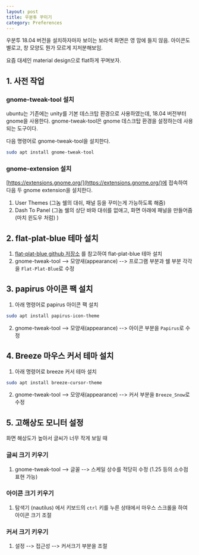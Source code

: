 ```yaml
---
layout: post
title: 우분투 꾸미기 
category: Preferences
---
```


우분투 18.04 버전을 설치하자마자 보이는 보라색 화면은 영 맘에 들지 않음.
아이콘도 별로고, 창 모양도 뭔가 모르게 지저분해보임.

요즘 대세인 material design으로 flat하게 꾸며보자.

## 1. 사전 작업

### gnome-tweak-tool 설치

ubuntu는 기존에는 unity를 기본 데스크탑 환경으로 사용하였는데, 18.04 버전부터 gnome을 사용한다.
gnome-tweak-tool은 gnome 데스크탑 환경을 설정하는데 사용되는 도구이다.

다음 명령어로 gnome-tweak-tool을 설치한다.

```bash
sudo apt install gnome-tweak-tool
```

### gnome-extension 설치

[https://extensions.gnome.org/](https://extensions.gnome.org/)에 접속하여 다음 두 gnome extension을 설치한다.

1. User Themes (그놈 쉘의 대쉬, 패널 등을 꾸미는게 가능하도록 해줌)
2. Dash To Panel (그놈 쉘의 상단 바와 대쉬를 없애고, 화면 아래에 패널을 만들어줌 (마치 윈도우 처럼) )

## 2. flat-plat-blue 테마 설치

1. [flat-plat-blue github 저장소](https://github.com/peterychuang/Flat-Plat-Blue) 를 참고하여 flat-plat-blue 테마 설치
2. gnome-tweak-tool --> 모양새(appearance) --> 프로그램 부분과 쉘 부분 각각을 `Flat-Plat-Blue`로 수정

## 3. papirus 아이콘 팩 설치

1. 아래 명령어로 papirus 아이콘 팩 설치
```bash
sudo apt install papirus-icon-theme
```
2. gnome-tweak-tool --> 모양새(appearance) --> 아이콘 부분을 `Papirus`로 수정

## 4. Breeze 마우스 커서 테마 설치

1. 아래 명령어로 breeze 커서 테마 설치
```bash
sudo apt install breeze-cursor-theme
```
2. gnome-tweak-tool --> 모양새(appearance) --> 커서 부분을 `Breeze_Snow`로 수정


## 5. 고해상도 모니터 설정

화면 해상도가 높아서 글씨가 너무 작게 보일 때

### 글씨 크기 키우기
1. gnome-tweak-tool --> 글꼴 --> 스케일 상수를 적당히 수정 (1.25 등의 소수점 표현 가능)

### 아이콘 크기 키우기
1. 탐색기 (nautilus) 에서 키보드의 `ctrl` 키를 누른 상태에서 마우스 스크롤을 하여 아이콘 크기 조절

### 커서 크기 키우기
1. 설정 --> 접근성 --> 커서크기 부분을 조절

